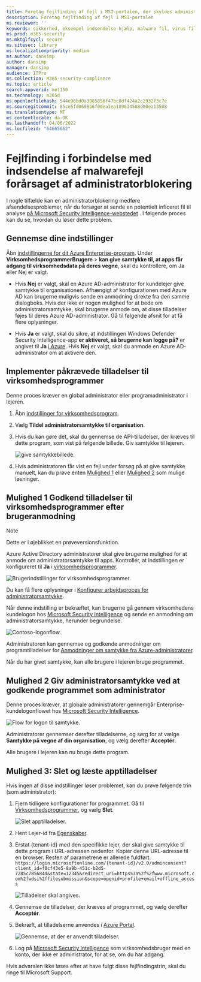 ```yaml
---
title: Foretag fejlfinding af fejl i MSI-portalen, der skyldes administratorblokering
description: Foretag fejlfinding af fejl i MSI-portalen
ms.reviewer: ''
keywords: sikkerhed, eksempel indsendelse hjælp, malware fil, virus fil, trojanske fil, sende, sende, sende til Microsoft, indsende en prøve, virus, trojan, orm, uopdaget, ikke registrere, email microsoft, email malware, jeg tror, det er malware, jeg tror det er en virus, hvor kan jeg sende en virus, er dette en virus, MSE, ikke registrere, ingen signatur, ingen opdagelse, mistænkelig fil,  MMPC, Microsoft Malware Protection Center, forskere, analytiker, WDSI, security intelligence
ms.prod: m365-security
ms.mktglfcycl: secure
ms.sitesec: library
ms.localizationpriority: medium
ms.author: dansimp
author: dansimp
manager: dansimp
audience: ITPro
ms.collection: M365-security-compliance
ms.topic: article
search.appverid: met150
ms.technology: m365d
ms.openlocfilehash: 544e96bd0a3985856f47bc8df424a2c2932f3c7e
ms.sourcegitcommit: 85ce5fd0698b6f00ea1ea189634588d00ea13508
ms.translationtype: MT
ms.contentlocale: da-DK
ms.lasthandoff: 04/06/2022
ms.locfileid: "64665662"
---
```

# <a name="troubleshooting-malware-submission-errors-caused-by-administrator-block"></a>Fejlfinding i forbindelse med indsendelse af malwarefejl forårsaget af administratorblokering

I nogle tilfælde kan en administratorblokering medføre afsendelsesproblemer, når du forsøger at sende en potentielt inficeret fil til analyse [på Microsoft Security Intelligence-webstedet](https://www.microsoft.com/wdsi) . I følgende proces kan du se, hvordan du løser dette problem.

## <a name="review-your-settings"></a>Gennemse dine indstillinger

Åbn [indstillingerne for dit Azure Enterprise-program](https://portal.azure.com/#blade/Microsoft_AAD_IAM/StartboardApplicationsMenuBlade/UserSettings/menuId/). Under **VirksomhedsprogrammerBrugere** >   **kan give samtykke til, at apps får adgang til virksomhedsdata på deres vegne**, skal du kontrollere, om Ja eller Nej er valgt.

- Hvis **Nej** er valgt, skal en Azure AD-administrator for kundelejer give samtykke til organisationen. Afhængigt af konfigurationen med Azure AD kan brugerne muligvis sende en anmodning direkte fra den samme dialogboks. Hvis der ikke er nogen mulighed for at bede om administratorsamtykke, skal brugerne anmode om, at disse tilladelser føjes til deres Azure AD-administrator. Gå til følgende afsnit for at få flere oplysninger.

- Hvis **Ja** er valgt, skal du sikre, at indstillingen Windows Defender Security Intelligence-app **er aktiveret, så brugerne kan logge på?** er angivet til **Ja** [i Azure](https://portal.azure.com/#blade/Microsoft_AAD_IAM/ManagedAppMenuBlade/Properties/appId/f0cf43e5-8a9b-451c-b2d5-7285c785684d/objectId/4a918a14-4069-4108-9b7d-76486212d75d). Hvis **Nej** er valgt, skal du anmode en Azure AD-administrator om at aktivere den.

## <a name="implement-required-enterprise-application-permissions"></a>Implementer påkrævede tilladelser til virksomhedsprogrammer

Denne proces kræver en global administrator eller programadministrator i lejeren.

1. Åbn [indstillinger for virksomhedsprogram](https://portal.azure.com/#blade/Microsoft_AAD_IAM/ManagedAppMenuBlade/Permissions/appId/f0cf43e5-8a9b-451c-b2d5-7285c785684d/objectId/4a918a14-4069-4108-9b7d-76486212d75d).
2. Vælg **Tildel administratorsamtykke til organisation**.
3. Hvis du kan gøre det, skal du gennemse de API-tilladelser, der kræves til dette program, som vist på følgende billede. Giv samtykke til lejeren.

    ![give samtykkebillede.](../../media/security-intelligence-images/msi-grant-admin-consent.jpg)

4. Hvis administratoren får vist en fejl under forsøg på at give samtykke manuelt, kan du prøve enten [Mulighed 1](#option-1-approve-enterprise-application-permissions-by-user-request) eller [Mulighed 2](#option-2-provide-admin-consent-by-authenticating-the-application-as-an-admin) som mulige løsninger.

## <a name="option-1-approve-enterprise-application-permissions-by-user-request"></a>Mulighed 1 Godkend tilladelser til virksomhedsprogrammer efter brugeranmodning

> [!NOTE]
> Dette er i øjeblikket en prøveversionsfunktion.

Azure Active Directory administratorer skal give brugerne mulighed for at anmode om administratorsamtykke til apps. Kontrollér, at indstillingen er konfigureret til **Ja** i [virksomhedsprogrammer](https://portal.azure.com/#blade/Microsoft_AAD_IAM/StartboardApplicationsMenuBlade/UserSettings/menuId/).

![Brugerindstillinger for virksomhedsprogrammer.](../../media/security-intelligence-images/msi-enterprise-app-user-setting.jpg)

Du kan få flere oplysninger i [Konfigurer arbejdsproces for administratorsamtykke](/azure/active-directory/manage-apps/configure-admin-consent-workflow).

Når denne indstilling er bekræftet, kan brugerne gå gennem virksomhedens kundelogon hos [Microsoft Security Intelligence](https://www.microsoft.com/wdsi/filesubmission) og sende en anmodning om administratorsamtykke, herunder begrundelse.

![Contoso-logonflow.](../../media/security-intelligence-images/msi-contoso-approval-required.png)

Administratoren kan gennemse og godkende anmodninger om programtilladelser for [Anmodninger om samtykke fra Azure-administratorer](https://portal.azure.com/#blade/Microsoft_AAD_IAM/StartboardApplicationsMenuBlade/AccessRequests/menuId/).

Når du har givet samtykke, kan alle brugere i lejeren bruge programmet.

## <a name="option-2-provide-admin-consent-by-authenticating-the-application-as-an-admin"></a>Mulighed 2 Giv administratorsamtykke ved at godkende programmet som administrator

Denne proces kræver, at globale administratorer gennemgår Enterprise-kundelogonflowet hos [Microsoft Security Intelligence](https://www.microsoft.com/wdsi/filesubmission).

![Flow for logon til samtykke.](../../media/security-intelligence-images/msi-microsoft-permission-required.jpg)

Administratorer gennemser derefter tilladelserne, og sørg for at vælge **Samtykke på vegne af din organisation**, og vælg derefter **Acceptér**.

Alle brugere i lejeren kan nu bruge dette program.

## <a name="option-3-delete-and-readd-app-permissions"></a>Mulighed 3: Slet og læste apptilladelser

Hvis ingen af disse indstillinger løser problemet, kan du prøve følgende trin (som administrator):

1. Fjern tidligere konfigurationer for programmet. Gå til [Virksomhedsprogrammer,](https://portal.azure.com/#blade/Microsoft_AAD_IAM/ManagedAppMenuBlade/Properties/appId/f0cf43e5-8a9b-451c-b2d5-7285c785684d/objectId/982e94b2-fea9-4d1f-9fca-318cda92f90b) og vælg **Slet**.

   ![Slet apptilladelser.](../../media/security-intelligence-images/msi-properties.png)

2. Hent Lejer-id fra [Egenskaber](https://portal.azure.com/#blade/Microsoft_AAD_IAM/ActiveDirectoryMenuBlade/Properties).

3. Erstat {tenant-id} med den specifikke lejer, der skal give samtykke til dette program i URL-adressen nedenfor. Kopiér denne URL-adresse til en browser. Resten af parametrene er allerede fuldført.
``https://login.microsoftonline.com/{tenant-id}/v2.0/adminconsent?client_id=f0cf43e5-8a9b-451c-b2d5-7285c785684d&state=12345&redirect_uri=https%3a%2f%2fwww.microsoft.com%2fwdsi%2ffilesubmission&scope=openid+profile+email+offline_access``

   ![Tilladelser skal angives.](../../media/security-intelligence-images/msi-microsoft-permission-requested-your-organization.png)

4. Gennemse de tilladelser, der kræves af programmet, og vælg derefter **Acceptér**.

5. Bekræft, at tilladelserne anvendes i [Azure Portal](https://portal.azure.com/#blade/Microsoft_AAD_IAM/ManagedAppMenuBlade/Permissions/appId/f0cf43e5-8a9b-451c-b2d5-7285c785684d/objectId/ce60a464-5fca-4819-8423-bcb46796b051).

   ![Gennemse, at der er anvendt tilladelser.](../../media/security-intelligence-images/msi-permissions.jpg)

6. Log på [Microsoft Security Intelligence](https://www.microsoft.com/wdsi/filesubmission) som virksomhedsbruger med en konto, der ikke er administrator, for at se, om du har adgang.

 Hvis advarslen ikke løses efter at have fulgt disse fejlfindingstrin, skal du ringe til Microsoft Support.